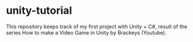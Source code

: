 # unity-tutorial

This repository keeps track of my first project with Unity + C#, result of the series How to make a Video Game in Unity by Brackeys (Youtube).
